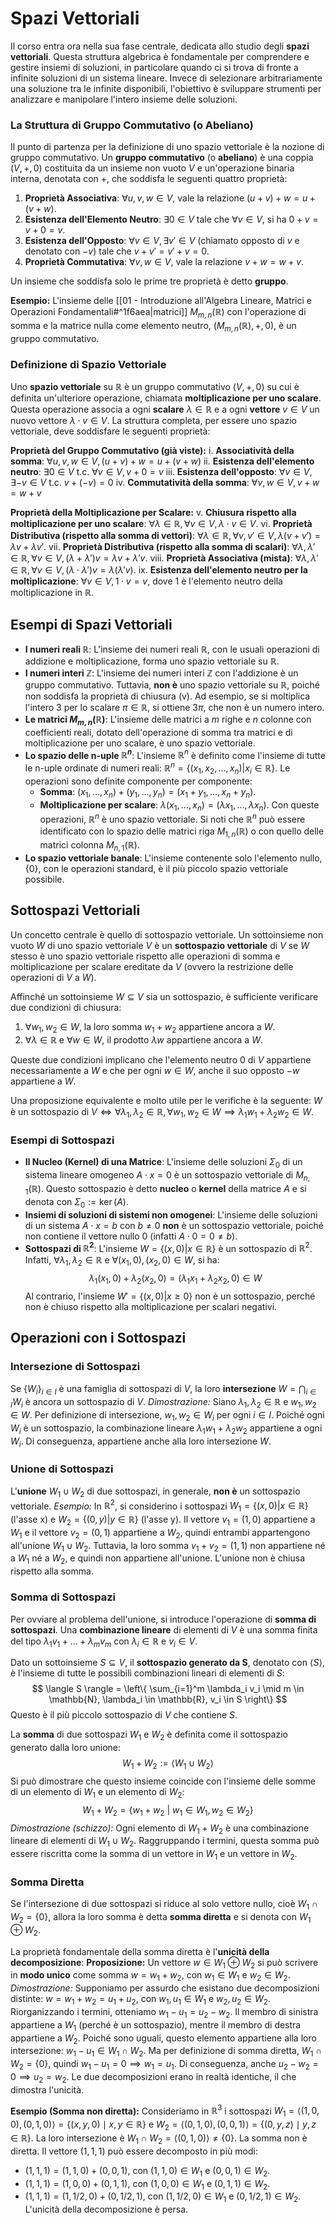 # Spazi Vettoriali

Il corso entra ora nella sua fase centrale, dedicata allo studio degli **spazi vettoriali**. Questa struttura algebrica è fondamentale per comprendere e gestire insiemi di soluzioni, in particolare quando ci si trova di fronte a infinite soluzioni di un sistema lineare. Invece di selezionare arbitrariamente una soluzione tra le infinite disponibili, l'obiettivo è sviluppare strumenti per analizzare e manipolare l'intero insieme delle soluzioni.

### La Struttura di Gruppo Commutativo (o Abeliano)

Il punto di partenza per la definizione di uno spazio vettoriale è la nozione di gruppo commutativo. Un **gruppo commutativo** (o **abeliano**) è una coppia $(V, +, 0)$ costituita da un insieme non vuoto $V$ e un'operazione binaria interna, denotata con $+$, che soddisfa le seguenti quattro proprietà:

1.  **Proprietà Associativa**: $\forall u, v, w \in V$, vale la relazione $(u+v)+w = u+(v+w)$.
2.  **Esistenza dell'Elemento Neutro**: $\exists 0 \in V$ tale che $\forall v \in V$, si ha $0+v = v+0 = v$.
3.  **Esistenza dell'Opposto**: $\forall v \in V, \exists v' \in V$ (chiamato opposto di $v$ e denotato con $-v$) tale che $v+v' = v'+v = 0$.
4.  **Proprietà Commutativa**: $\forall v, w \in V$, vale la relazione $v+w = w+v$.

Un insieme che soddisfa solo le prime tre proprietà è detto **gruppo**.

**Esempio:** L'insieme delle [[01 - Introduzione all'Algebra Lineare, Matrici e Operazioni Fondamentali#^1f6aea|matrici]] $M_{m,n}(\mathbb{R})$ con l'operazione di somma e la matrice nulla come elemento neutro, $(M_{m,n}(\mathbb{R}), +, 0)$, è un gruppo commutativo.

### Definizione di Spazio Vettoriale

Uno **spazio vettoriale** su $\mathbb{R}$ è un gruppo commutativo $(V, +, 0)$ su cui è definita un'ulteriore operazione, chiamata **moltiplicazione per uno scalare**. Questa operazione associa a ogni **scalare** $\lambda \in \mathbb{R}$ e a ogni **vettore** $v \in V$ un nuovo vettore $\lambda \cdot v \in V$. La struttura completa, per essere uno spazio vettoriale, deve soddisfare le seguenti proprietà:

**Proprietà del Gruppo Commutativo (già viste):**
i. **Associatività della somma**: $\forall u,v,w \in V, (u+v)+w = u+(v+w)$
ii. **Esistenza dell'elemento neutro**: $\exists 0 \in V$ t.c. $\forall v \in V, v+0=v$
iii. **Esistenza dell'opposto**: $\forall v \in V, \exists -v \in V$ t.c. $v+(-v)=0$
iv. **Commutatività della somma**: $\forall v,w \in V, v+w=w+v$

**Proprietà della Moltiplicazione per Scalare:**
v. **Chiusura rispetto alla moltiplicazione per uno scalare**: $\forall \lambda \in \mathbb{R}, \forall v \in V, \lambda \cdot v \in V$.
vi. **Proprietà Distributiva (rispetto alla somma di vettori)**: $\forall \lambda \in \mathbb{R}, \forall v, v' \in V, \lambda(v+v') = \lambda v + \lambda v'$.
vii. **Proprietà Distributiva (rispetto alla somma di scalari)**: $\forall \lambda, \lambda' \in \mathbb{R}, \forall v \in V, (\lambda + \lambda')v = \lambda v + \lambda' v$.
viii. **Proprietà Associativa (mista)**: $\forall \lambda, \lambda' \in \mathbb{R}, \forall v \in V, (\lambda \cdot \lambda')v = \lambda(\lambda'v)$.
ix. **Esistenza dell'elemento neutro per la moltiplicazione**: $\forall v \in V, 1 \cdot v = v$, dove $1$ è l'elemento neutro della moltiplicazione in $\mathbb{R}$.

## Esempi di Spazi Vettoriali

- **I numeri reali $\mathbb{R}$**: L'insieme dei numeri reali $\mathbb{R}$, con le usuali operazioni di addizione e moltiplicazione, forma uno spazio vettoriale su $\mathbb{R}$.
- **I numeri interi $\mathbb{Z}$**: L'insieme dei numeri interi $\mathbb{Z}$ con l'addizione è un gruppo commutativo. Tuttavia, **non è** uno spazio vettoriale su $\mathbb{R}$, poiché non soddisfa la proprietà di chiusura (v). Ad esempio, se si moltiplica l'intero $3$ per lo scalare $\pi \in \mathbb{R}$, si ottiene $3\pi$, che non è un numero intero.
- **Le matrici $M_{m,n}(\mathbb{R})$**: L'insieme delle matrici a $m$ righe e $n$ colonne con coefficienti reali, dotato dell'operazione di somma tra matrici e di moltiplicazione per uno scalare, è uno spazio vettoriale.
- **Lo spazio delle n-uple $\mathbb{R}^n$**: L'insieme $\mathbb{R}^n$ è definito come l'insieme di tutte le n-uple ordinate di numeri reali: $\mathbb{R}^n = \{(x_1, x_2, \dots, x_n) | x_i \in \mathbb{R} \}$. Le operazioni sono definite componente per componente:
    - **Somma**: $(x_1, \dots, x_n) + (y_1, \dots, y_n) = (x_1+y_1, \dots, x_n+y_n)$.
    - **Moltiplicazione per scalare**: $\lambda(x_1, \dots, x_n) = (\lambda x_1, \dots, \lambda x_n)$.
    Con queste operazioni, $\mathbb{R}^n$ è uno spazio vettoriale. Si noti che $\mathbb{R}^n$ può essere identificato con lo spazio delle matrici riga $M_{1,n}(\mathbb{R})$ o con quello delle matrici colonna $M_{n,1}(\mathbb{R})$.
- **Lo spazio vettoriale banale**: L'insieme contenente solo l'elemento nullo, $\{0\}$, con le operazioni standard, è il più piccolo spazio vettoriale possibile.

## Sottospazi Vettoriali

Un concetto centrale è quello di sottospazio vettoriale. Un sottoinsieme non vuoto $W$ di uno spazio vettoriale $V$ è un **sottospazio vettoriale** di $V$ se $W$ stesso è uno spazio vettoriale rispetto alle operazioni di somma e moltiplicazione per scalare ereditate da $V$ (ovvero la restrizione delle operazioni di $V$ a $W$).

Affinché un sottoinsieme $W \subseteq V$ sia un sottospazio, è sufficiente verificare due condizioni di chiusura:

1.  $\forall w_1, w_2 \in W$, la loro somma $w_1 + w_2$ appartiene ancora a $W$.
2.  $\forall \lambda \in \mathbb{R}$ e $\forall w \in W$, il prodotto $\lambda w$ appartiene ancora a $W$.

Queste due condizioni implicano che l'elemento neutro $0$ di $V$ appartiene necessariamente a $W$ e che per ogni $w \in W$, anche il suo opposto $-w$ appartiene a $W$.

Una proposizione equivalente e molto utile per le verifiche è la seguente:
$W$ è un sottospazio di $V \iff \forall \lambda_1, \lambda_2 \in \mathbb{R}, \forall w_1, w_2 \in W \implies \lambda_1 w_1 + \lambda_2 w_2 \in W$.

### Esempi di Sottospazi

- **Il Nucleo (Kernel) di una Matrice**: L'insieme delle soluzioni $\Sigma_0$ di un sistema lineare omogeneo $A \cdot x = 0$ è un sottospazio vettoriale di $M_{n,1}(\mathbb{R})$. Questo sottospazio è detto **nucleo** o **kernel** della matrice $A$ e si denota con $\Sigma_0 := \ker(A)$.
- **Insiemi di soluzioni di sistemi non omogenei**: L'insieme delle soluzioni di un sistema $A \cdot x = b$ con $b \neq 0$ **non** è un sottospazio vettoriale, poiché non contiene il vettore nullo $0$ (infatti $A \cdot 0 = 0 \neq b$).
- **Sottospazi di $\mathbb{R}^2$**: L'insieme $W = \{(x, 0) | x \in \mathbb{R}\}$ è un sottospazio di $\mathbb{R}^2$. Infatti, $\forall \lambda_1, \lambda_2 \in \mathbb{R}$ e $\forall (x_1, 0), (x_2, 0) \in W$, si ha:
  $$ \lambda_1(x_1, 0) + \lambda_2(x_2, 0) = (\lambda_1 x_1 + \lambda_2 x_2, 0) \in W $$
  Al contrario, l'insieme $W' = \{(x, 0) | x \ge 0\}$ non è un sottospazio, perché non è chiuso rispetto alla moltiplicazione per scalari negativi.

## Operazioni con i Sottospazi

### Intersezione di Sottospazi

Se $\{W_i\}_{i \in I}$ è una famiglia di sottospazi di $V$, la loro **intersezione** $W = \bigcap_{i \in I} W_i$ è ancora un sottospazio di $V$.
*Dimostrazione:* Siano $\lambda_1, \lambda_2 \in \mathbb{R}$ e $w_1, w_2 \in W$. Per definizione di intersezione, $w_1, w_2 \in W_i$ per ogni $i \in I$. Poiché ogni $W_i$ è un sottospazio, la combinazione lineare $\lambda_1 w_1 + \lambda_2 w_2$ appartiene a ogni $W_i$. Di conseguenza, appartiene anche alla loro intersezione $W$.

### Unione di Sottospazi

L'**unione** $W_1 \cup W_2$ di due sottospazi, in generale, **non è** un sottospazio vettoriale.
*Esempio:* In $\mathbb{R}^2$, si considerino i sottospazi $W_1 = \{(x, 0) | x \in \mathbb{R}\}$ (l'asse x) e $W_2 = \{(0, y) | y \in \mathbb{R}\}$ (l'asse y). Il vettore $v_1 = (1, 0)$ appartiene a $W_1$ e il vettore $v_2 = (0, 1)$ appartiene a $W_2$, quindi entrambi appartengono all'unione $W_1 \cup W_2$. Tuttavia, la loro somma $v_1+v_2 = (1, 1)$ non appartiene né a $W_1$ né a $W_2$, e quindi non appartiene all'unione. L'unione non è chiusa rispetto alla somma.

### Somma di Sottospazi

Per ovviare al problema dell'unione, si introduce l'operazione di **somma di sottospazi**.
Una **combinazione lineare** di elementi di $V$ è una somma finita del tipo $\lambda_1 v_1 + \dots + \lambda_m v_m$ con $\lambda_i \in \mathbb{R}$ e $v_i \in V$.

Dato un sottoinsieme $S \subseteq V$, il **sottospazio generato da S**, denotato con $\langle S \rangle$, è l'insieme di tutte le possibili combinazioni lineari di elementi di $S$:
$$ \langle S \rangle = \left\{ \sum_{i=1}^m \lambda_i v_i \mid m \in \mathbb{N}, \lambda_i \in \mathbb{R}, v_i \in S \right\} $$
Questo è il più piccolo sottospazio di $V$ che contiene $S$.

La **somma** di due sottospazi $W_1$ e $W_2$ è definita come il sottospazio generato dalla loro unione:
$$ W_1 + W_2 := \langle W_1 \cup W_2 \rangle $$
Si può dimostrare che questo insieme coincide con l'insieme delle somme di un elemento di $W_1$ e un elemento di $W_2$:
$$ W_1 + W_2 = \{ w_1 + w_2 \ | \ w_1 \in W_1, w_2 \in W_2 \} $$
*Dimostrazione (schizzo):* Ogni elemento di $W_1+W_2$ è una combinazione lineare di elementi di $W_1 \cup W_2$. Raggruppando i termini, questa somma può essere riscritta come la somma di un vettore in $W_1$ e un vettore in $W_2$.

### Somma Diretta

Se l'intersezione di due sottospazi si riduce al solo vettore nullo, cioè $W_1 \cap W_2 = \{0\}$, allora la loro somma è detta **somma diretta** e si denota con $W_1 \oplus W_2$.

La proprietà fondamentale della somma diretta è l'**unicità della decomposizione**:
**Proposizione:** Un vettore $w \in W_1 \oplus W_2$ si può scrivere in **modo unico** come somma $w = w_1 + w_2$, con $w_1 \in W_1$ e $w_2 \in W_2$.
*Dimostrazione:* Supponiamo per assurdo che esistano due decomposizioni distinte: $w = w_1 + w_2 = u_1 + u_2$, con $w_1, u_1 \in W_1$ e $w_2, u_2 \in W_2$.
Riorganizzando i termini, otteniamo $w_1 - u_1 = u_2 - w_2$.
Il membro di sinistra appartiene a $W_1$ (perché è un sottospazio), mentre il membro di destra appartiene a $W_2$. Poiché sono uguali, questo elemento appartiene alla loro intersezione: $w_1 - u_1 \in W_1 \cap W_2$.
Ma per definizione di somma diretta, $W_1 \cap W_2 = \{0\}$, quindi $w_1 - u_1 = 0 \implies w_1 = u_1$. Di conseguenza, anche $u_2 - w_2 = 0 \implies u_2 = w_2$. Le due decomposizioni erano in realtà identiche, il che dimostra l'unicità.

**Esempio (Somma non diretta):**
Consideriamo in $\mathbb{R}^3$ i sottospazi $W_1 = \langle (1,0,0), (0,1,0) \rangle = \{(x,y,0) \mid x,y \in \mathbb{R}\}$ e $W_2 = \langle (0,1,0), (0,0,1) \rangle = \{(0,y,z) \mid y,z \in \mathbb{R}\}$.
La loro intersezione è $W_1 \cap W_2 = \langle (0,1,0) \rangle \neq \{0\}$. La somma non è diretta.
Il vettore $(1,1,1)$ può essere decomposto in più modi:
- $(1,1,1) = (1,1,0) + (0,0,1)$, con $(1,1,0) \in W_1$ e $(0,0,1) \in W_2$.
- $(1,1,1) = (1,0,0) + (0,1,1)$, con $(1,0,0) \in W_1$ e $(0,1,1) \in W_2$.
- $(1,1,1) = (1, 1/2, 0) + (0, 1/2, 1)$, con $(1, 1/2, 0) \in W_1$ e $(0, 1/2, 1) \in W_2$.
L'unicità della decomposizione è persa.